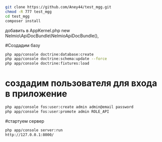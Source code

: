 ```bash
git clone https://github.com/Aney44/test_mgg.git
chmod -R 777 test_mgg
cd test_mgg
composer install
```
добавить в AppKernel.php
new Nelmio\ApiDocBundle\NelmioApiDocBundle(),

#Создадим базу
```bash
php app/console doctrine:database:create
php app/console doctrine:schema:update --force
php app/console doctrine:fixtures:load
```
# создадим пользователя для входа в приложение
```bash
php app/console fos:user:create admin admin@email password
php app/console fos:user:promote admin ROLE_API
```

#стартуем сервер
```bash
php app/console server:run
http://127.0.0.1:8000/
```